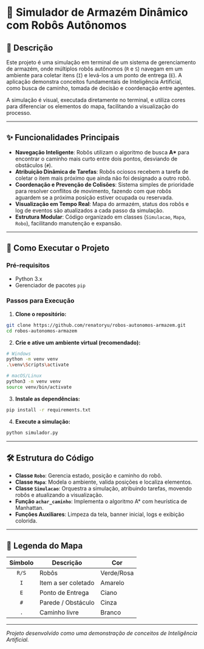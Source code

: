 # 🤖 Simulador de Armazém Dinâmico com Robôs Autônomos

## 📖 Descrição

Este projeto é uma simulação em terminal de um sistema de gerenciamento de armazém, onde múltiplos robôs autônomos (`R` e `S`) navegam em um ambiente para coletar itens (`I`) e levá-los a um ponto de entrega (`E`). A aplicação demonstra conceitos fundamentais de Inteligência Artificial, como busca de caminho, tomada de decisão e coordenação entre agentes.

A simulação é visual, executada diretamente no terminal, e utiliza cores para diferenciar os elementos do mapa, facilitando a visualização do processo.

---

## ✨ Funcionalidades Principais

* **Navegação Inteligente**: Robôs utilizam o algoritmo de busca **A\*** para encontrar o caminho mais curto entre dois pontos, desviando de obstáculos (`#`).
* **Atribuição Dinâmica de Tarefas**: Robôs ociosos recebem a tarefa de coletar o item mais próximo que ainda não foi designado a outro robô.
* **Coordenação e Prevenção de Colisões**: Sistema simples de prioridade para resolver conflitos de movimento, fazendo com que robôs aguardem se a próxima posição estiver ocupada ou reservada.
* **Visualização em Tempo Real**: Mapa do armazém, status dos robôs e log de eventos são atualizados a cada passo da simulação.
* **Estrutura Modular**: Código organizado em classes (`Simulacao`, `Mapa`, `Robo`), facilitando manutenção e expansão.

---

## 🚀 Como Executar o Projeto

### Pré-requisitos

* Python 3.x
* Gerenciador de pacotes `pip`

### Passos para Execução

1. **Clone o repositório:**

```bash
git clone https://github.com/renatoryu/robos-autonomos-armazem.git
cd robos-autonomos-armazem
```

2. **Crie e ative um ambiente virtual (recomendado):**

```bash
# Windows
python -m venv venv
.\venv\Scripts\activate

# macOS/Linux
python3 -m venv venv
source venv/bin/activate
```

3. **Instale as dependências:**

```bash
pip install -r requirements.txt
```

4. **Execute a simulação:**

```bash
python simulador.py
```

---

## 🛠️ Estrutura do Código

* **Classe `Robo`**: Gerencia estado, posição e caminho do robô.
* **Classe `Mapa`**: Modela o ambiente, valida posições e localiza elementos.
* **Classe `Simulacao`**: Orquestra a simulação, atribuindo tarefas, movendo robôs e atualizando a visualização.
* **Função `achar_caminho`**: Implementa o algoritmo A\* com heurística de Manhattan.
* **Funções Auxiliares**: Limpeza da tela, banner inicial, logs e exibição colorida.

---

## 🎨 Legenda do Mapa

| Símbolo | Descrição           | Cor        |
| :-----: | ------------------- | ---------- |
|  `R/S`  | Robôs               | Verde/Rosa |
|   `I`   | Item a ser coletado | Amarelo    |
|   `E`   | Ponto de Entrega    | Ciano      |
|   `#`   | Parede / Obstáculo  | Cinza      |
|   `.`   | Caminho livre       | Branco     |

---

*Projeto desenvolvido como uma demonstração de conceitos de Inteligência Artificial.*

